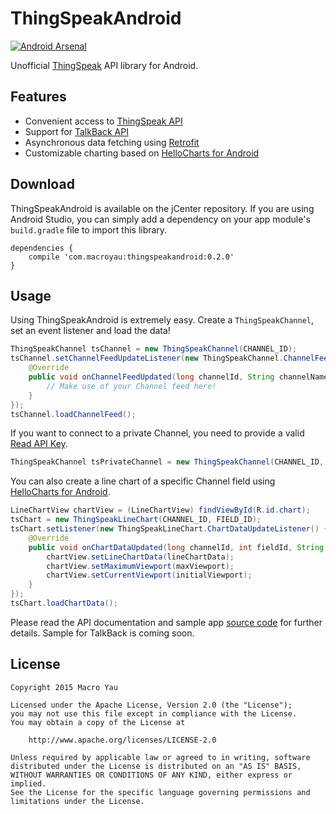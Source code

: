 # ThingSpeakAndroid

[![Android Arsenal](https://img.shields.io/badge/Android%20Arsenal-ThingSpeakAndroid-brightgreen.svg?style=flat)](http://android-arsenal.com/details/1/1645)

Unofficial [ThingSpeak](https://thingspeak.com) API library for Android.

## Features

* Convenient access to [ThingSpeak API](http://community.thingspeak.com/documentation/api/)
* Support for [TalkBack API](https://thingspeak.com/docs/talkback)
* Asynchronous data fetching using [Retrofit](http://square.github.io/retrofit/)
* Customizable charting based on [HelloCharts for Android](https://github.com/lecho/hellocharts-android)

## Download

ThingSpeakAndroid is available on the jCenter repository. If you are using Android Studio, you can simply add a dependency on your app module's `build.gradle` file to import this library.

```Gradle
dependencies {
    compile 'com.macroyau:thingspeakandroid:0.2.0'
}
```

## Usage

Using ThingSpeakAndroid is extremely easy. Create a `ThingSpeakChannel`, set an event listener and load the data!

```java
ThingSpeakChannel tsChannel = new ThingSpeakChannel(CHANNEL_ID);
tsChannel.setChannelFeedUpdateListener(new ThingSpeakChannel.ChannelFeedUpdateListener() {
    @Override
    public void onChannelFeedUpdated(long channelId, String channelName, ChannelFeed channelFeed) {
        // Make use of your Channel feed here!
    }
});
tsChannel.loadChannelFeed();
```

If you want to connect to a private Channel, you need to provide a valid [Read API Key](https://thingspeak.com/docs/channels#api_keys).

```java
ThingSpeakChannel tsPrivateChannel = new ThingSpeakChannel(CHANNEL_ID, READ_API_KEY);
```

You can also create a line chart of a specific Channel field using [HelloCharts for Android](https://github.com/lecho/hellocharts-android).

```java
LineChartView chartView = (LineChartView) findViewById(R.id.chart);
tsChart = new ThingSpeakLineChart(CHANNEL_ID, FIELD_ID);
tsChart.setListener(new ThingSpeakLineChart.ChartDataUpdateListener() {
    @Override
    public void onChartDataUpdated(long channelId, int fieldId, String title, LineChartData lineChartData, Viewport maxViewport, Viewport initialViewport) {
        chartView.setLineChartData(lineChartData);
        chartView.setMaximumViewport(maxViewport);
        chartView.setCurrentViewport(initialViewport);
    }
});
tsChart.loadChartData();
```

Please read the API documentation and sample app [source code](https://github.com/MacroYau/ThingSpeakAndroid/blob/master/app/src/main/java/com/macroyau/thingspeakandroid/demo/DemoActivity.java) for further details. Sample for TalkBack is coming soon.

## License

```
Copyright 2015 Macro Yau

Licensed under the Apache License, Version 2.0 (the "License");
you may not use this file except in compliance with the License.
You may obtain a copy of the License at

    http://www.apache.org/licenses/LICENSE-2.0

Unless required by applicable law or agreed to in writing, software
distributed under the License is distributed on an "AS IS" BASIS,
WITHOUT WARRANTIES OR CONDITIONS OF ANY KIND, either express or implied.
See the License for the specific language governing permissions and
limitations under the License.
```

